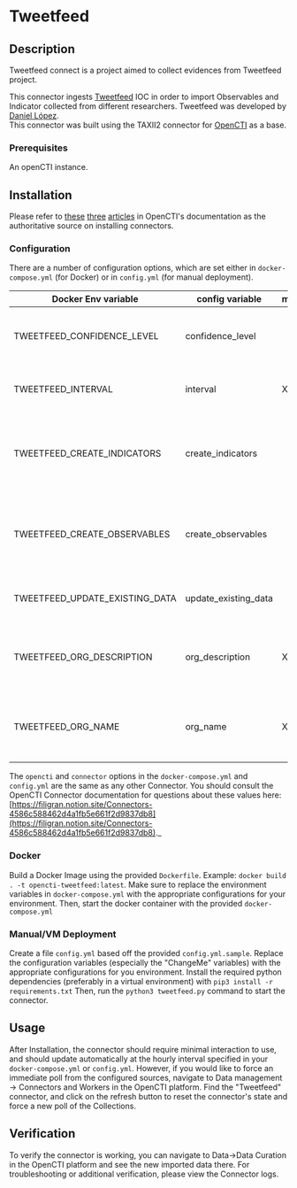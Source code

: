 # Tweetfeed

## Description

Tweetfeed connect is a project aimed to collect evidences from Tweetfeed project.  

This connector ingests [Tweetfeed](https://tweetfeed.live/) IOC in order to import Observables and Indicator collected from different researchers. Tweetfeed was developed by [Daniel López](https://twitter.com/0xDanielLopez).  
This connector was built using the TAXII2 connector for [OpenCTI](https://github.com/OpenCTI-Platform/opencti) as a base.

### Prerequisites

An openCTI instance.

## Installation

Please refer to [these](https://filigran.notion.site/Connectors-4586c588462d4a1fb5e661f2d9837db8) [three](https://filigran.notion.site/Introduction-9a614638a75746a391cd93a45fe3dc6c) [articles](https://filigran.notion.site/HowTo-Build-your-first-connector-06b2690697404b5ebc6e3556a1385940) in OpenCTI's documentation as the authoritative source on installing connectors.

### Configuration

There are a number of configuration options, which are set either in `docker-compose.yml` (for Docker) or in `config.yml` (for manual deployment).

| Docker Env variable            | config variable      | mandatory |Description
|--------------------------------|----------------------|------|-----------
| TWEETFEED_CONFIDENCE_LEVEL     | confidence_level     |      |Confidence of hte injested data from 0-100
| TWEETFEED_INTERVAL             | interval             | X    |In day when the connector will run
| TWEETFEED_CREATE_INDICATORS    | create_indicators    |      |True or False , enable the creation of indicators default is True
| TWEETFEED_CREATE_OBSERVABLES   | create_observables   |      |True or False , enable the creation of observables default is True
| TWEETFEED_UPDATE_EXISTING_DATA | update_existing_data |      |True or False , updates the data
| TWEETFEED_ORG_DESCRIPTION      | org_description      | X    |Organization description, which will be refered to data injected
| TWEETFEED_ORG_NAME             | org_name             | X    |Organization name, which will be refered to data injected

The `opencti` and `connector` options in the `docker-compose.yml` and `config.yml` are the same as any other Connector. You should consult the OpenCTI Connector documentation for questions about these values here: [https://filigran.notion.site/Connectors-4586c588462d4a1fb5e661f2d9837db8](https://filigran.notion.site/Connectors-4586c588462d4a1fb5e661f2d9837db8)._

### Docker

Build a Docker Image using the provided `Dockerfile`. Example: `docker build . -t opencti-tweetfeed:latest`. Make sure to replace the environment variables in `docker-compose.yml` with the appropriate configurations for your environment. Then, start the docker container with the provided `docker-compose.yml`

### Manual/VM Deployment

Create a file `config.yml` based off the provided `config.yml.sample`. Replace the configuration variables (especially the "ChangeMe" variables) with the appropriate configurations for you environment. Install the required python dependencies (preferably in a virtual environment) with `pip3 install -r requirements.txt` Then, run the `python3 tweetfeed.py` command to start the connector.

## Usage

After Installation, the connector should require minimal interaction to use, and should update automatically at the hourly interval specified in your `docker-compose.yml` or `config.yml`. However, if you would like to force an immediate poll from the configured sources, navigate to Data management -> Connectors and Workers in the OpenCTI platform. Find the "Tweetfeed" connector, and click on the refresh button to reset the connector's state and force a new poll of the Collections. 

## Verification

To verify the connector is working, you can navigate to Data->Data Curation in the OpenCTI platform and see the new imported data there. For troubleshooting or additional verification, please view the Connector logs.
